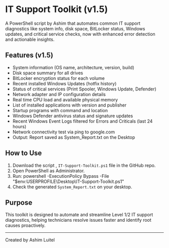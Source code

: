 # IT Support Toolkit (v1.5)

A PowerShell script by Ashim that automates common IT support diagnostics like system info, disk space, BitLocker status, Windows updates, and critical service checks, now with enhanced error detection and actionable insights.

## Features (v1.5)

- System information (OS name, architecture, version, build)
- Disk space summary for all drives
- BitLocker encryption status for each volume
- Recent installed Windows Updates (hotfix history)
- Status of critical services (Print Spooler, Windows Update, Defender)
- Network adapter and IP configuration details
- Real time CPU load and available physical memory
- List of installed applications with version and publisher
- Startup programs with command and location
- Windows Defender antivirus status and signature updates
- Recent Windows Event Logs filtered for Errors and Criticals (last 24 hours)
- Network connectivity test via ping to google.com
- Output: Report saved as System_Report.txt on the Desktop
  
## How to Use

1. Download the script , `IT-Support-Toolkit.ps1` file in the GitHub repo.
2. Open PowerShell as Administrator.
3. Run: powershell -ExecutionPolicy Bypass -File "$env:USERPROFILE\Desktop\IT-Support-Toolkit.ps1"
4. Check the generated `System_Report.txt` on your desktop.

## Purpose

This toolkit is designed to automate and streamline Level 1/2 IT support diagnostics, helping technicians resolve issues faster and identify root causes proactively.

---

Created by Ashim Luitel
